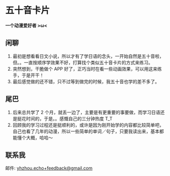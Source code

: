 # 五十音卡片

**一个动漫爱好者 >ω<**



## 闲聊

1. 最初是想看看日文小说，所以才有了学日语的念头，一开始自然是五十音啦，但。。一直按顺序学效果不好，打算找个类似五十音卡片的方式来练习。
2. 突然想到，干脆做个 APP 好了，正巧当时在看一些动画效果，可以用这来练手，于是开干！
3. 最后感觉做的还不错，只不过等到做完的时候，我五十音也学的差不多了。




## 尾巴

1. 后来总共学了 2 个月，就丢一边了，主要是有更重要的事要做，而学习日语还是挺花时间的，于是。。感慨自己的三分钟热度 T_T
2. 回顾我的学习过程还是挺顺利的，或许是因为刚开始学的内容都比较简单吧，自己也看了几年的动漫，所以一些简单的单词／句子，只要我读出来，基本都能懂个大概，哈哈～




## 联系我

邮件: <yhzhou.echo+feedback@gmail.com>
